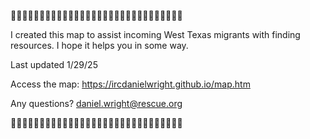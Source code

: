 🫎🫎🫎🫎🫎🫎🫎🫎🫎🫎🫎🫎🫎🫎🫎🫎🫎🫎🫎🫎🫎🫎🫎🫎🫎🫎🫎🫎🫎🫎

I created this map to assist incoming West Texas migrants with finding resources. I hope it helps you in some way. 

Last updated 1/29/25

Access the map: https://ircdanielwright.github.io/map.htm

Any questions? 
daniel.wright@rescue.org

🫎🫎🫎🫎🫎🫎🫎🫎🫎🫎🫎🫎🫎🫎🫎🫎🫎🫎🫎🫎🫎🫎🫎🫎🫎🫎🫎🫎🫎🫎
